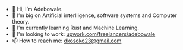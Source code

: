 - 👋 Hi, I’m Adebowale.
- 🔨 I’m big on Artificial interlligence, software systems and Computer theory.
- 🌱 I’m currently learning Rust and Machine Learning.
- 💞️ I’m looking to work: [upwork.com/freelancers/adebowale](upwork.com/freelancers/adebowale)
- 📫 How to reach me: dkosoko23@gmail.com
